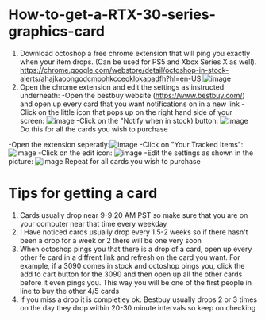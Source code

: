 # How-to-get-a-RTX-30-series-graphics-card
1. Download octoshop a free chrome extension that will ping you exactly when your item drops. (Can be used for PS5 and Xbox Series X as well). https://chrome.google.com/webstore/detail/octoshop-in-stock-alerts/ahajkaoongodcmoohkcceoklokapadfh?hl=en-US ![image](https://user-images.githubusercontent.com/42904778/115618341-686acd00-a2a7-11eb-8915-50987e630043.png)
2. Open the chrome extension and edit the settings as instructed underneath:
-Open the bestbuy website (https://www.bestbuy.com/) and open up every card that you want notifications on in a new link
-Click on the little icon that pops up on the right hand side of your screen: ![image](https://user-images.githubusercontent.com/42904778/115618637-d616f900-a2a7-11eb-915f-570901800442.png)
-Click on the "Notify when in stock) button: ![image](https://user-images.githubusercontent.com/42904778/115618730-f0e96d80-a2a7-11eb-9525-dee160f0ca2e.png)
Do this for all the cards you wish to purchase

-Open the extension seperatly:![image](https://user-images.githubusercontent.com/42904778/115618411-7ddff700-a2a7-11eb-8185-c1b6cc20a1f0.png)
-Click on "Your Tracked Items":![image](https://user-images.githubusercontent.com/42904778/115618877-19716780-a2a8-11eb-8286-7aa32ae917a5.png)
-Click on the edit icon: ![image](https://user-images.githubusercontent.com/42904778/115618949-2d1cce00-a2a8-11eb-9cfd-a02496a30f5c.png)
-Edit the settings as shown in the picture: ![image](https://user-images.githubusercontent.com/42904778/115619082-5178aa80-a2a8-11eb-9a1a-7daee70b6992.png)
Repeat for all cards you wish to purchase

# Tips for getting a card
1. Cards usually drop near 9-9:20 AM PST so make sure that you are on your computer near that time every weekday
2. I Have noticed cards usually drop every 1.5-2 weeks so if there hasn't been a drop for a week or 2 there will be one very soon
3. When octoshop pings you that there is a drop of a card, open up every other fe card in a diffrent link and refresh on the card you want. For example, if a 3090 comes in stock and octoshop pings you, click the add to cart button for the 3090 and then open up all the other cards before it even pings you. This way you will be one of the first people in line to buy the other 4/5 cards
4. If you miss a drop it is completley ok. Bestbuy usually drops 2 or 3 times on the day they drop within 20-30 minute intervals so keep on checking
